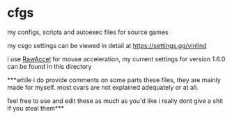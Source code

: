 # cfgs
my configs, scripts and autoexec files for source games

my csgo settings can be viewed in detail at https://settings.gg/vinlind

i use [RawAccel](https://github.com/a1xd/rawaccel) for mouse acceleration, my current settings for version 1.6.0 can be found in this directory

***while i do provide comments on some parts these files, they are mainly made for myself. most cvars are not explained adequately or at all.

feel free to use and edit these as much as you'd like i really dont give a shit if you steal them***

